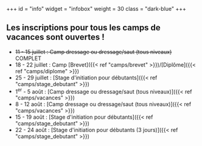 +++
id = "info"
widget = "infobox"
weight = 30
class = "dark-blue"
+++
## Les inscriptions pour tous les camps de vacances sont ouvertes&nbsp;!

* ~~11 - 15 juillet : Camp dressage ou dressage/saut (tous niveaux)~~  COMPLET
* 18 - 22 juillet : Camp [Brevet]({{< ref "camps/brevet" >}})/[Diplôme]({{< ref "camps/diplome" >}})
* 25 - 29 juillet : [Stage d'initiation pour débutants]({{< ref "camps/stage_debutant" >}})
* 1<sup>er</sup> - 5 août : [Camp dressage ou dressage/saut (tous niveaux)]({{< ref "camps/vacances" >}})
* 8 - 12 août : [Camp dressage ou dressage/saut (tous niveaux)]({{< ref "camps/vacances" >}})
* 15 - 19 août : [Stage d'initiation pour débutants]({{< ref "camps/stage_debutant" >}})
* 22 - 24 août : [Stage d'initiation pour débutants (3 jours)]({{< ref "camps/stage_debutant" >}})

<br>
